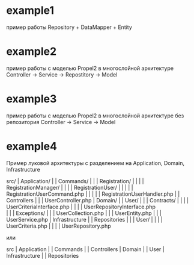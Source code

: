 # example1

пример работы Repository + DataMapper + Entity

# example2

пример работы с моделью Propel2 в многослойной архитектуре Controller -> Service -> Repostitory -> Model

# example3

пример работы с моделью Propel2 в многослойной архитектуре без репозитория Controller -> Service -> Model

# example4

Пример луковой архитектуры с разделением на Application, Domain, Infrastructure

  src/
    | Application/
    |   | Commands/
    |   |   | Registration/
    |   |   |   | RegistrationManager/
    |   |   |   | RegistrationUser/
    |   |   |   |    | RegistrationUserCommand.php
    |   |   |   |    | RegistrationUserHandler.php
    |   | Controllers
        |   |   | UserController.php
    | Domain/
    |   | User/
    |   |   | Contracts/
    |   |   |   | UserCriteriaInterface.php
    |   |   |   | UserRepositoryInterface.php       
    |   |   | Exceptions/
    |   |   | UserCollection.php
    |   |   | UserEntity.php
    |   |   | UserService.php
    | Infrastructure
    |   | Repositories
    |   |   | User/
    |   |   |   | UserCriteria.php
    |   |   |   | UserRepository.php
    
  или
  
  src
    | Application
    |   | Commands
    |   | Controllers
    | Domain
    |   | User
    | Infrastructure
    |   | Repositories
  
  
